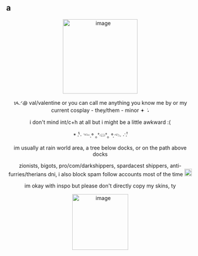 ## a
<p align="center"> <img width="200" height="200" alt="image" src="https://github.com/user-attachments/assets/9bcc093d-b5db-4136-865e-8b96ef7714db" />


<p align="center"> ᝰ.ᐟ꩜ val/valentine or you can call me anything you know me by or my current cosplay - they/them - minor 𖥔 ݁ ˖ 


<p align="center"> i don't mind int/c+h at all but i might be a little awkward :(  
 

<p align="center"> * ‧̍̊˙· 𓆝.° ｡˚𓆛˚｡ °.𓆞 ·˙‧̍̊ </center>  



<p align="center"> im usually at rain world area, a tree below docks, or on the path above docks </center>  

<line> </line>  

<p align="center"> zionists, bigots, pro/com/darkshippers, spardacest shippers, anti-furries/therians dni, i also block spam follow accounts most of the time <img width="20" height="20" alt="image" src="https://media.tenor.com/upg1e8oX7e0AAAAM/rain-world-slugcat.gif" />  </p>  

<p align="center"> im okay with inspo but please don't directly copy my skins, ty 

<p align="center"><img width="150" height="150" alt="image" src="https://github.com/user-attachments/assets/93259535-7495-4a4a-8519-fa9ffac9f6ac" />
 

 
